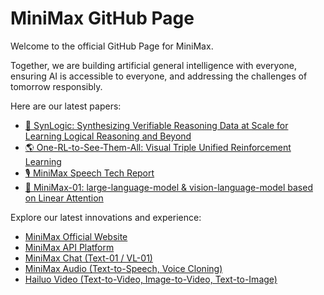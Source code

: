 # MiniMax GitHub Page

Welcome to the official GitHub Page for MiniMax.

Together, we are building artificial general intelligence with everyone, ensuring AI is accessible to everyone, and addressing the challenges of tomorrow responsibly.

Here are our latest papers:
- [🧮 SynLogic: Synthesizing Verifiable Reasoning Data at Scale for Learning Logical Reasoning and Beyond](https://github.com/MiniMax-AI/SynLogic)
- [🌎 One-RL-to-See-Them-All: Visual Triple Unified Reinforcement Learning](https://github.com/MiniMax-AI/One-RL-to-See-Them-All)
- [🎙️ MiniMax Speech Tech Report](https://minimax-ai.github.io/tts_tech_report/)
- [📃 MiniMax-01: large-language-model & vision-language-model based on Linear Attention](https://github.com/MiniMax-AI/MiniMax-01)


Explore our latest innovations and experience:

- [MiniMax Official Website](https://www.minimax.io)
- [MiniMax API Platform](https://www.minimax.io/platform)
- [MiniMax Chat (Text-01 / VL-01)](https://chat.minimax.io)
- [MiniMax Audio (Text-to-Speech, Voice Cloning)](https://www.minimax.io/audio)
- [Hailuo Video (Text-to-Video, Image-to-Video, Text-to-Image)](https://hailuoai.video/)
